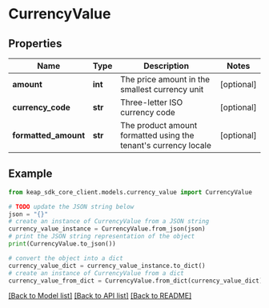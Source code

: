 # CurrencyValue


## Properties

Name | Type | Description | Notes
------------ | ------------- | ------------- | -------------
**amount** | **int** | The price amount in the smallest currency unit | [optional] 
**currency_code** | **str** | Three-letter ISO currency code | [optional] 
**formatted_amount** | **str** | The product amount formatted using the tenant&#39;s currency locale | [optional] 

## Example

```python
from keap_sdk_core_client.models.currency_value import CurrencyValue

# TODO update the JSON string below
json = "{}"
# create an instance of CurrencyValue from a JSON string
currency_value_instance = CurrencyValue.from_json(json)
# print the JSON string representation of the object
print(CurrencyValue.to_json())

# convert the object into a dict
currency_value_dict = currency_value_instance.to_dict()
# create an instance of CurrencyValue from a dict
currency_value_from_dict = CurrencyValue.from_dict(currency_value_dict)
```
[[Back to Model list]](../README.md#documentation-for-models) [[Back to API list]](../README.md#documentation-for-api-endpoints) [[Back to README]](../README.md)


